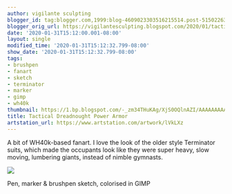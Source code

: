 ```yaml
---
author: vigilante sculpting
blogger_id: tag:blogger.com,1999:blog-4609023303516215514.post-5150226332043656772
blogger_orig_url: https://vigilantesculpting.blogspot.com/2020/01/tactical-dreadnought-power-armor.html
date: '2020-01-31T15:12:00.001-08:00'
layout: single
modified_time: '2020-01-31T15:12:32.799-08:00'
show_date: '2020-01-31T15:12:32.799-08:00'
tags:
- brushpen
- fanart
- sketch
- terminator
- marker
- gimp
- wh40k
thumbnail: https://1.bp.blogspot.com/-_zm34THuKAg/XjS0OQlnAZI/AAAAAAAAA1o/FxtFOja6NXstke4LxTwR5VEgZD2paHEvQCLcBGAsYHQ/s320-c/termys.jpg
title: Tactical Dreadnought Power Armor
artstation_url: https://www.artstation.com/artwork/lVkLXz
---
```

A bit of WH40k-based fanart. I love the look of the older style
Terminator suits, which made the occupants look like they were super
heavy, slow moving, lumbering giants, instead of nimble gymnasts.  
  

![](https://1.bp.blogspot.com/-_zm34THuKAg/XjS0OQlnAZI/AAAAAAAAA1o/FxtFOja6NXstke4LxTwR5VEgZD2paHEvQCLcBGAsYHQ/s1600/termys.jpg)

  
  
  
  
Pen, marker & brushpen sketch, colorised in GIMP
